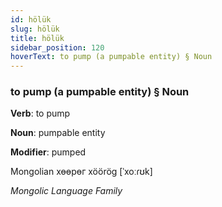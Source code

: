 ```yaml
---
id: hölük
slug: hölük
title: hölük
sidebar_position: 120
hoverText: to pump (a pumpable entity) § Noun
---
```


### to pump (a pumpable entity) § Noun

**Verb**: to pump

**Noun**: pumpable entity

**Modifier**: pumped

Mongolian хөөрөг xöörög [ˈxoːɾʊk]

*Mongolic Language Family*